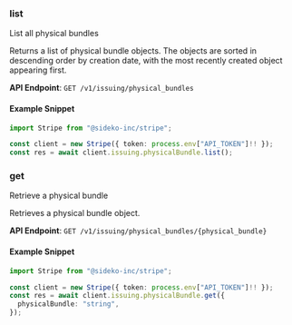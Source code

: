 
### list <a name="list"></a>
List all physical bundles

<p>Returns a list of physical bundle objects. The objects are sorted in descending order by creation date, with the most recently created object appearing first.</p>

**API Endpoint**: `GET /v1/issuing/physical_bundles`

#### Example Snippet

```typescript
import Stripe from "@sideko-inc/stripe";

const client = new Stripe({ token: process.env["API_TOKEN"]!! });
const res = await client.issuing.physicalBundle.list();
```

### get <a name="get"></a>
Retrieve a physical bundle

<p>Retrieves a physical bundle object.</p>

**API Endpoint**: `GET /v1/issuing/physical_bundles/{physical_bundle}`

#### Example Snippet

```typescript
import Stripe from "@sideko-inc/stripe";

const client = new Stripe({ token: process.env["API_TOKEN"]!! });
const res = await client.issuing.physicalBundle.get({
  physicalBundle: "string",
});
```
